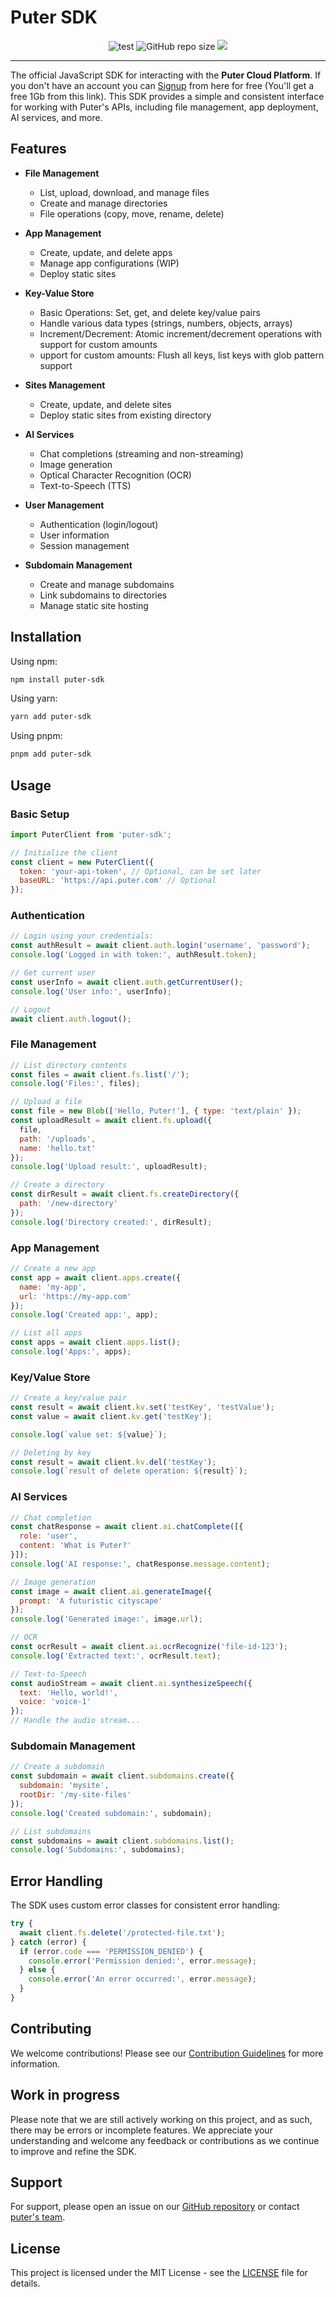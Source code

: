 # Puter SDK

<p align="center">
    <img alt="test" src="https://github.com/bitsnaps/puter-sdk/actions/workflows/package-test.yml/badge.svg">
    <img alt="GitHub repo size" src="https://img.shields.io/github/repo-size/bitsnaps/puter-sdk">
    <a href="https://codecov.io/gh/bitsnaps/puter-sdk" > 
        <img src="https://codecov.io/gh/bitsnaps/puter-sdk/graph/badge.svg?token=cQYUqRKDrY"/> 
    </a>
</p>

---

The official JavaScript SDK for interacting with the **Puter Cloud Platform**. If you don't have an account you can [Signup](https://puter.com/?r=N5Y0ZYTF) from here for free (You'll get a free 1Gb from this link). This SDK provides a simple and consistent interface for working with Puter's APIs, including file management, app deployment, AI services, and more.

## Features

- **File Management**
  - List, upload, download, and manage files
  - Create and manage directories
  - File operations (copy, move, rename, delete)

- **App Management**
  - Create, update, and delete apps
  - Manage app configurations (WIP)
  - Deploy static sites

- **Key-Value Store**
    - Basic Operations: Set, get, and delete key/value pairs
    - Handle various data types (strings, numbers, objects, arrays)
    - Increment/Decrement: Atomic increment/decrement operations with support for custom amounts
    - upport for custom amounts: Flush all keys, list keys with glob pattern support

- **Sites Management**
  - Create, update, and delete sites
  - Deploy static sites from existing directory

- **AI Services**
  - Chat completions (streaming and non-streaming)
  - Image generation
  - Optical Character Recognition (OCR)
  - Text-to-Speech (TTS)

- **User Management**
  - Authentication (login/logout)
  - User information
  - Session management

- **Subdomain Management**
  - Create and manage subdomains
  - Link subdomains to directories
  - Manage static site hosting

## Installation

Using npm:
```bash
npm install puter-sdk
```

Using yarn:
```bash
yarn add puter-sdk
```

Using pnpm:
```bash
pnpm add puter-sdk
```

## Usage

### Basic Setup

```javascript
import PuterClient from 'puter-sdk';

// Initialize the client
const client = new PuterClient({
  token: 'your-api-token', // Optional, can be set later
  baseURL: 'https://api.puter.com' // Optional
});
```

### Authentication

```javascript
// Login using your credentials:
const authResult = await client.auth.login('username', 'password');
console.log('Logged in with token:', authResult.token);

// Get current user
const userInfo = await client.auth.getCurrentUser();
console.log('User info:', userInfo);

// Logout
await client.auth.logout();
```

### File Management

```javascript
// List directory contents
const files = await client.fs.list('/');
console.log('Files:', files);

// Upload a file
const file = new Blob(['Hello, Puter!'], { type: 'text/plain' });
const uploadResult = await client.fs.upload({
  file,
  path: '/uploads',
  name: 'hello.txt'
});
console.log('Upload result:', uploadResult);

// Create a directory
const dirResult = await client.fs.createDirectory({
  path: '/new-directory'
});
console.log('Directory created:', dirResult);
```

### App Management

```javascript
// Create a new app
const app = await client.apps.create({
  name: 'my-app',
  url: 'https://my-app.com'
});
console.log('Created app:', app);

// List all apps
const apps = await client.apps.list();
console.log('Apps:', apps);
```


### Key/Value Store

```javascript
// Create a key/value pair
const result = await client.kv.set('testKey', 'testValue');
const value = await client.kv.get('testKey');

console.log(`value set: ${value}`);

// Deleting by key
const result = await client.kv.del('testKey');
console.log(`result of delete operation: ${result}`);
```

### AI Services

```javascript
// Chat completion
const chatResponse = await client.ai.chatComplete([{
  role: 'user',
  content: 'What is Puter?'
}]);
console.log('AI response:', chatResponse.message.content);

// Image generation
const image = await client.ai.generateImage({
  prompt: 'A futuristic cityscape'
});
console.log('Generated image:', image.url);

// OCR
const ocrResult = await client.ai.ocrRecognize('file-id-123');
console.log('Extracted text:', ocrResult.text);

// Text-to-Speech
const audioStream = await client.ai.synthesizeSpeech({
  text: 'Hello, world!',
  voice: 'voice-1'
});
// Handle the audio stream...
```

### Subdomain Management

```javascript
// Create a subdomain
const subdomain = await client.subdomains.create({
  subdomain: 'mysite',
  rootDir: '/my-site-files'
});
console.log('Created subdomain:', subdomain);

// List subdomains
const subdomains = await client.subdomains.list();
console.log('Subdomains:', subdomains);
```

## Error Handling

The SDK uses custom error classes for consistent error handling:

```javascript
try {
  await client.fs.delete('/protected-file.txt');
} catch (error) {
  if (error.code === 'PERMISSION_DENIED') {
    console.error('Permission denied:', error.message);
  } else {
    console.error('An error occurred:', error.message);
  }
}
```

## Contributing

We welcome contributions! Please see our [Contribution Guidelines](CONTRIBUTING.md) for more information.

## Work in progress

Please note that we are still actively working on this project, and as such, there may be errors or incomplete features. We appreciate your understanding and welcome any feedback or contributions as we continue to improve and refine the SDK.


## Support

For support, please open an issue on our [GitHub repository](https://github.com/HeyPuter/puter-sdk) or contact [puter's team](mailto:hey@puter.com).

## License

This project is licensed under the MIT License - see the [LICENSE](LICENSE) file for details.
